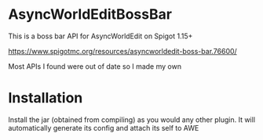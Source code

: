 # AsyncWorldEditBossBar

This is a boss bar API for AsyncWorldEdit on Spigot 1.15+

https://www.spigotmc.org/resources/asyncworldedit-boss-bar.76600/

Most APIs I found were out of date so I made my own

# Installation

Install the jar (obtained from compiling) as you would any other plugin.
It will automatically generate its config and attach its self to AWE
